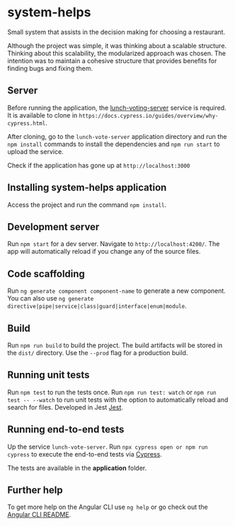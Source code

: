 # system-helps
Small system that assists in the decision making for choosing a restaurant.

Although the project was simple, it was thinking about a scalable structure.
Thinking about this scalability, the modularized approach was chosen.
The intention was to maintain a cohesive structure that provides benefits for finding bugs and fixing them.

## Server
Before running the application, the [lunch-voting-server](https://docs.cypress.io/guides/overview/why-cypress.html) service is required. It is available to clone in `https://docs.cypress.io/guides/overview/why-cypress.html`. 

After cloning, go to the `lunch-vote-server` application directory and run the` npm install` commands to install the dependencies and `npm run start` to upload the service.

Check if the application has gone up at `http://localhost:3000`

## Installing system-helps application
Access the project and run the command `npm install`.

## Development server
Run `npm start` for a dev server. Navigate to `http://localhost:4200/`. The app will automatically reload if you change any of the source files.

## Code scaffolding
Run `ng generate component component-name` to generate a new component. You can also use `ng generate directive|pipe|service|class|guard|interface|enum|module`.

## Build
Run `npm run build` to build the project. The build artifacts will be stored in the `dist/` directory. Use the `--prod` flag for a production build.

## Running unit tests
Run `npm test` to run the tests once.
Run `npm run test: watch` or `npm run test -- --watch` to run unit tests with the option to automatically reload and search for files.
Developed in Jest [Jest](https://jestjs.io/).

## Running end-to-end tests
Up the service `lunch-vote-server`.
Run `npx cypress open or npm run cypress` to execute the end-to-end tests via [Cypress](https://docs.cypress.io/guides/overview/why-cypress.html).

The tests are available in the <b>application</b> folder.

## Further help
To get more help on the Angular CLI use `ng help` or go check out the [Angular CLI README](https://github.com/angular/angular-cli/blob/master/README.md).